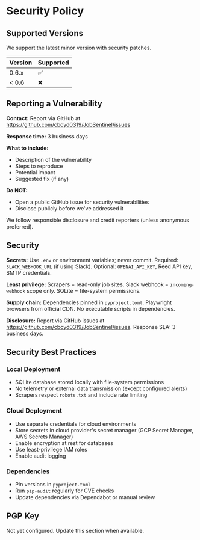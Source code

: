 # Security Policy

## Supported Versions

We support the latest minor version with security patches.

| Version | Supported |
| ------- | --------- |
| 0.6.x   | ✅        |
| < 0.6   | ❌        |

## Reporting a Vulnerability

**Contact:** Report via GitHub at https://github.com/cboyd0319/JobSentinel/issues

**Response time:** 3 business days

**What to include:**
- Description of the vulnerability
- Steps to reproduce
- Potential impact
- Suggested fix (if any)

**Do NOT:**
- Open a public GitHub issue for security vulnerabilities
- Disclose publicly before we've addressed it

We follow responsible disclosure and credit reporters (unless anonymous preferred).

## Security

**Secrets:** Use `.env` or environment variables; never commit. Required: `SLACK_WEBHOOK_URL` (if using Slack). Optional: `OPENAI_API_KEY`, Reed API key, SMTP credentials.

**Least privilege:** Scrapers = read-only job sites. Slack webhook = `incoming-webhook` scope only. SQLite = file-system permissions.

**Supply chain:** Dependencies pinned in `pyproject.toml`. Playwright browsers from official CDN. No executable scripts in dependencies.

**Disclosure:** Report via GitHub issues at https://github.com/cboyd0319/JobSentinel/issues. Response SLA: 3 business days.

## Security Best Practices

### Local Deployment
- SQLite database stored locally with file-system permissions
- No telemetry or external data transmission (except configured alerts)
- Scrapers respect `robots.txt` and include rate limiting

### Cloud Deployment
- Use separate credentials for cloud environments
- Store secrets in cloud provider's secret manager (GCP Secret Manager, AWS Secrets Manager)
- Enable encryption at rest for databases
- Use least-privilege IAM roles
- Enable audit logging

### Dependencies
- Pin versions in `pyproject.toml`
- Run `pip-audit` regularly for CVE checks
- Update dependencies via Dependabot or manual review

## PGP Key

Not yet configured. Update this section when available.
